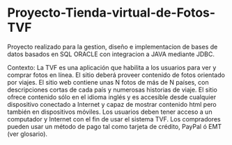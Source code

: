 # Proyecto-Tienda-virtual-de-Fotos-TVF

Proyecto realizado para la gestion, diseño e implementacion de bases de datos basados en SQL ORACLE con integracion a JAVA mediante JDBC.

Contexto:
La TVF es una aplicación que habilita a los usuarios para ver y comprar fotos en línea. El sitio deberá proveer contenido de fotos orientado por viajes. El sitio web contiene unas N fotos de más de N países, con descripciones cortas de cada país y numerosas historias de viaje. El sitio ofrece contenido sólo en el idioma inglés y es accesible desde cualquier dispositivo conectado a Internet y capaz de mostrar contenido html pero también en dispositivos móviles. Los usuarios deben tener acceso a un computador y Internet con el fin de usar el sistema TVF. Los compradores pueden usar un método de pago tal como tarjeta de crédito, PayPal ó EMT (ver glosario).
